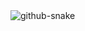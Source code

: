 <picture>
        <source media="(prefers-color-scheme: dark)" srcset="https://raw.githubusercontent.com/Ding808/PigeonD/output/github-snake-dark.svg" />
        <source media="(prefers-color-scheme: light)" srcset="https://raw.githubusercontent.com/Ding808/PigeonD/output/github-snake.svg" />
        <img alt="github-snake" src="https://raw.githubusercontent.com/Ding808/PigeonD/output/github-snake.svg" />
      </picture>
